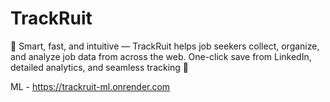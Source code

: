 # TrackRuit

🌟 Smart, fast, and intuitive — TrackRuit helps job seekers collect, organize, and analyze job data from across the web. One-click save from LinkedIn, detailed analytics, and seamless tracking 🚀

ML - https://trackruit-ml.onrender.com
